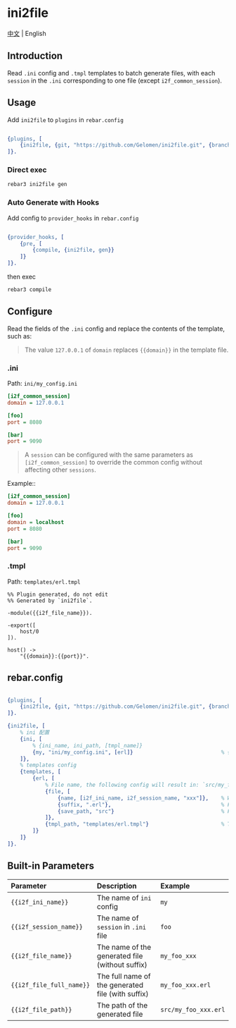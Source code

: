 # ini2file

[中文](./README.md) | English

## Introduction

Read `.ini` config and `.tmpl` templates to batch generate files, with each `session` in the `.ini` corresponding to one file (except `i2f_common_session`).

## Usage

Add `ini2file` to `plugins` in `rebar.config`

```erlang

{plugins, [
    {ini2file, {git, "https://github.com/Gelomen/ini2file.git", {branch, "master"}}}
]}.

```

### Direct exec

```bash
rebar3 ini2file gen
```

### Auto Generate with Hooks

Add config to `provider_hooks` in `rebar.config`

```erlang

{provider_hooks, [
    {pre, [
        {compile, {ini2file, gen}}
    ]}
]}.

```

then exec

```bash
rebar3 compile
```

## Configure

Read the fields of the `.ini` config and replace the contents of the template, such as:

> The value `127.0.0.1` of `domain` replaces `{{domain}}` in the template file.

### .ini

Path: `ini/my_config.ini`

```ini
[i2f_common_session]
domain = 127.0.0.1

[foo]
port = 8080

[bar]
port = 9090

```

> A `session` can be configured with the same parameters as `[i2f_common_session]` to override the common config without affecting other `sessions`.

Example::

```ini
[i2f_common_session]
domain = 127.0.0.1

[foo]
domain = localhost
port = 8080

[bar]
port = 9090

```

### .tmpl

Path: `templates/erl.tmpl`

```tmpl
%% Plugin generated, do not edit
%% Generated by `ini2file`.

-module({{i2f_file_name}}).

-export([
    host/0
]).

host() ->
    "{{domain}}:{{port}}".

```

## rebar.config

```erlang

{plugins, [
    {ini2file, {git, "https://github.com/Gelomen/ini2file.git", {branch, "master"}}}
]}.

{ini2file, [
    % ini 配置
    {ini, [
        % {ini_name, ini_path, [tmpl_name]}
        {my, "ini/my_config.ini", [erl]}                            % {config name, config path, [template name]}
    ]},
    % templates config
    {templates, [
        {erl, [
            % File name, the following config will result in: `src/my_foo_xxx.erl` and `src/my_bar_xxx.erl`
            {file, [
                {name, [i2f_ini_name, i2f_session_name, "xxx"]},    % Words to concat for the file name, atom | int | string | bit_string
                {suffix, ".erl"},                                   % File suffix
                {save_path, "src"}                                  % File save path
            ]},
            {tmpl_path, "templates/erl.tmpl"}                       % Template path
        ]}
    ]}
]}.

```

## Built-in Parameters

| Parameter                | Description                                       | Example              |
|:-------------------------|:--------------------------------------------------|:---------------------|
| `{{i2f_ini_name}}`       | The name of `ini` config                          | `my`                 |
| `{{i2f_session_name}}`   | The name of `session` in `.ini` file              | `foo`                |
| `{{i2f_file_name}}`      | The name of the generated file (without suffix)   | `my_foo_xxx`         |
| `{{i2f_file_full_name}}` | The full name of the generated file (with suffix) | `my_foo_xxx.erl`     |
| `{{i2f_file_path}}`      | The path of the generated file                    | `src/my_foo_xxx.erl` |
